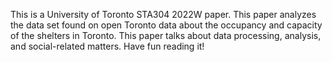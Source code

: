 This is a University of Toronto STA304 2022W paper. This paper analyzes the data set found on open Toronto data about the occupancy and capacity of the shelters in Toronto. This paper talks about data processing, analysis, and social-related matters. Have fun reading it!